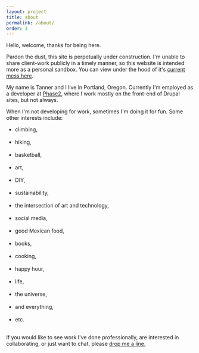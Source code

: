 ```yaml
---
layout: project
title: about
permalink: /about/
order: 3
---
```


Hello, welcome, thanks for being here.

Pardon the dust, this site is perpetually under construction. I'm unable to share client-work publicly in a timely manner, so this website is intended more as a personal sandbox. You can view under the hood of it's <a href="https://github.com/tjheffner/tjheffner.github.io" target="_blank">current mess here</a>.

My name is Tanner and I live in Portland, Oregon. Currently I'm employed as a developer at <a href="http://www.phase2technology.com" target="_blank">Phase2</a>, where I work mostly on the front-end of Drupal sites, but not always.

When I'm not developing for work, sometimes I'm doing it for fun. Some other interests include: <br>
<ul class="stuff">
 <li>climbing, </li><br>
 <li>hiking, </li><br>
 <li>basketball, </li><br>
 <li>art, </li><br>
 <li>DIY, </li><br>
 <li>sustainability, </li><br>
 <li>the intersection of art and technology, </li><br>
 <li>social media, </li><br>
 <li>good Mexican food, </li><br>
 <li>books, </li><br>
 <li>cooking, </li><br>
 <li>happy hour, </li><br>
 <li>life, </li><br>
 <li>the universe, </li><br>
 <li>and everything, </li><br>
 <li>etc. </li><br>
</ul>

If you would like to see work I've done professionally, are interested in collaborating, or just want to chat, please <a href='/connect/'>drop me a line.</a>
